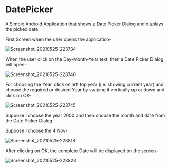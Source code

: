 # DatePicker
A Simple Android Application that shows a Date Picker Dialog and displays the picked date.

First Screen when the user opens the application-

![Screenshot_20210525-223734](https://user-images.githubusercontent.com/64889275/119542946-be062e00-bdad-11eb-98bf-fa62440dfb92.png)


When the user click on the Day-Month-Year text, then a Date Picker Dialog will open-

![Screenshot_20210525-223740](https://user-images.githubusercontent.com/64889275/119547368-a9786480-bdb2-11eb-8dca-4162ef6041f9.png)


For choosing the Year, click on left top year (i.e. showing current year) and choose the required or desired Year by swiping it vertically up or down and click on OK-

![Screenshot_20210525-223745](https://user-images.githubusercontent.com/64889275/119548261-a5007b80-bdb3-11eb-8adf-398b15c98e1a.png)


Suppose I choose the year 2000 and then choose the month and date from the Date Picker Dialog-

Suppose I choose the 4 Nov-

![Screenshot_20210525-223818](https://user-images.githubusercontent.com/64889275/119652167-62867f80-be43-11eb-9c2e-cf311744a093.png)


After clicking on OK, the complete Date will be displayed on the screen-

![Screenshot_20210525-223823](https://user-images.githubusercontent.com/64889275/119652266-7d58f400-be43-11eb-9c57-24857d5b223c.png)















